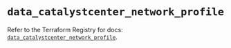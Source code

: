 # `data_catalystcenter_network_profile`

Refer to the Terraform Registry for docs: [`data_catalystcenter_network_profile`](https://registry.terraform.io/providers/ciscodevnet/catalystcenter/0.4.0/docs/data-sources/network_profile).
